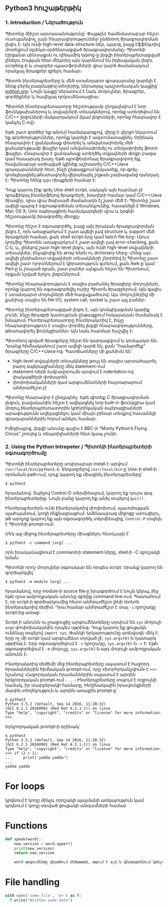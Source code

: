 Python3 հուշաթերթիկ
----------------
### 1. Introduction / Ներածություն

Պիտոնը (ճիշտ արտասանությունը՝ Փայթըն) համեմատաբար հեշտ ուսուցանվող,
լայն հնարավորություններ ընձեռող ծրագրավորման լեզու է։ Այն ունի
high-level data-structure֊ներ, պարզ, բայց էֆֆեկտիվ մոտեցում
օբյեկտ֊օրիենտացված ծրագրավորմանը։ Պիտոնի էլեգանտ սինտաքսն ու դինամիկ
typing-ը լեզվի ինտերպրետացված լինելու էության հետ մեկտեղ այն դարձնում
են իդեալական լեզու scripting֊ի և տարբեր պլատֆորմների վրա կարճ
ժամանակում որակյալ ծրագրեր գրելու համար։

Պիտոն ինտերպրետերը և մեծ ստանդարտ գրադարանը կարելի է ձեռք բերել
բազմաթիվ տեղերից, ներառյալ պաշտոնական
կայքից՝ [python.org](https://www.python.org/)։ Նույն կայքը ներառում է
նաև մոդուլներ, ծրագրեր, գործիքներ և հավելյալ դոկումենտացիա։

Պիտոնի ինտերպրետատորը հեշտությամբ ընդլայնվում է նոր ֆունկցաիաներով և
տվյալների տեսակներով, որոնք ստեղծվում են C/C++ լեզուների մակարդակում
(կամ լեզուների, որոնց հնարավոր է կանչել C֊ով)։

Եթե շատ գործեր եք անում համակարգչով, վերջ ի վերջո նկատում եք
գործողություններ, որոնք կարելի է ավտոմատացնել։ Օրինակ հնարավոր է
ցանկանաք փնտրել և անվանափոխել մեծ քանակությամբ ֆայլեր կամ անվանափոխել
ու տեղափոխել ֆոտո ֆայլեր։ Հնարավոր է ցանկանաք ստեղծել տվյալների փոքր
բազա կամ հասարակ խաղ։ Եթե պրոֆեսիոնալ ծրագրավորող եք, հավանաբար
ստիպված կլինեք աշխատել C/C++/Java գրադարանների հետ, ինչի ընթացքում
կնկատեք, որ գրել֊կոմպիլացնել֊թեստավորել֊վերանայել շղթան չափազանց
դանդաղ է։ Պիտոնը հենց այս դեպքերի համար է։

Դուք կարող էիք գրել Unix shell script, սակայն այն հարմար չէ գրաֆիկալ
ինտերֆեյով ծրագրերի, խաղերի համար կամ C/C++/Java ծրագիր, դրա վրա
ծախսած ժամանակն էլ շատ մեծ է։ Պիտոնը շատ ավելի պարզ է օգտագործման
տեսանկյունից, հասանելի է Windows, Mac OS X, Unix օպերացիոն համակարգերի
վրա և կօգնի հեշտությամբ իրագործել միտքը։

Պիտոնը հեշտ է օգտագործել, բայց այն իրական ծրագրավորման լեզու է, որն
առաջարկում է շատ ավելի լավ structure և support մեծ ծրագրերի համար, քան
shell script֊երը կամ batch file֊երը։ Մյուս կողմից Պիտոնն առաջարկում է
շատ ավելի լավ error-checking, քան C֊ն, և, լինելով շատ high-level
լեզու, այն ունի high-level տվյալների տեսակներ, ինչպիսիք են array֊ներն
ու dictionary֊ները։ Հենց այս ավելի ընդհանուր տվյալների տեսակների
շնորհիվ էլ Պիտոնը շատ ավելի շատ ոլորտներում է կիրառություն գտնում, քան
Awk֊ը կամ Perl֊ը և չնայած դրան, շատ բաներ այնքան հեշտ են Պիտոնում,
որքան նշված երկու լեզուներում։

Պիտոնը հնարավորություն է տալիս բաժանել ծրագիրը մոդուլների, որոնք կարող
են օգտագործվել ուրիշ Պիտոն ծրագրերում։ Այն գալիս է ստանդարտ մոդուլների
մեծ հավաքածուով։ Այս մոդուլներից մի քանիսը տալիս են file I/O, system
call, socket և շատ այլ բաներ։

Պիտոնը ինտերպրետացված լեզու է, այն կոմպիլացման կարիք չունի, ինչը
ծրագրի կառուցման ընթացքում հսկայական ժամանակ է խնայում։ Ինտերպրետատորը
ինտերակտիվ է, ինչը հնարավորություն է տալիս փորձել լեզվի
հնարավորությունները, թեստավորել ֆունկցիաներ։ Այն նաև հարմար հաշվիչ է։

Պիտոնով գրված ծրագրերը հեշտ են կարդացվում և կոմպակտ են։ Դրանք
հիմնականում շատ ավելի կարճ են, քան "համարժեք" ծրագրերը C/C++/Java֊ով։
Պատճառները մի քանիսն են՝

- high-level տվյալների տեսակները թույլ են տալիս արտահայտել բարդ օպերացիաները մեկ statement-ում
- statement-ների խմբավորումն արվում է indentation֊ով փակագծերի փոխարեն
- փոփոխականների կամ արգումենտների հայտարարում անհրաժեշտ չէ

Պիտոնը հնարավոր է ընդլայնել։ Եթե գիտեք C ծրագրավորման լեզուն,
բավականին հեշտ է ավելացնել նոր built-in ֆունկցիա կամ մոդուլ
ինտերպրետատորին կրիտիկական օպերացիաների արագությունն ավելացնելու կամ
միայն բինար տեսքով հասանելի գրադարաններին հղում անելու համար։

Իմիջիայլոց, լեզվի անունը գալիս է BBC-ի "Monty Python’s Flying Circus"
շոուից և ռեպտիլիաների հետ կապ չունի։

### 2. Using the Python Intrepeter /  Պիտոնի ինտերպրետերի օգտագործումը

Պիտոնի ինտերպրետերը սովորաբար install է արվում
```/usr/local/bin/python3.6```. Տեղադրելով ```/usr/local/bin```֊ը
Unix-ի shell֊ի որոնման path֊ում, դուք կարող եք միացնել ինտերպրետերը՝

```
$ python3
```

հրամանով։ Տպելով Control-D տերմինալում, կարող եք դուրս գալ
ինտերպրետերից։ Նույն բանը կարող եք անել տպելով ```quit()```.

Ինտերպրետերն ունի ինտերակտիվ փոփոխում, պատմության պահպանում, կոդի
ինքնալրացում։ Ամենաարագ միջոցը ստուգելու, թե արդյոք կարող եք այն
օգտագործել տերմինալից, ```Control-P``` տպելն է Պիտոնի prompt֊ում։

Մեկ այլ միջոց ինտերպրետերը միացնելու հետևյալն է՝

```
$ python3 -c command [arg] ...
```

որն իրականացնում է command֊ի statement֊ները, shell֊ի -C դրոշակի նման։ 

Պիտոնի որոշ մոդուլներ օգտակար են որպես script: Սրանք կարող են գործարկվել՝

```
$ python3 -m module [arg] ...
```

հրամանով, որը module֊ի source file֊ը իրագործում է նույն կերպ, ինչ եթե
դրա ամբողջական անունը գրեիք command line֊ում։ Պատահում է, որ script֊ի
գործարկումից հետո անհրաժեշտ լինի մտնոե ինտերակտիվ ռեժիմ։ Դրա համար
անհրաժեշտ է տալ ```-i``` դրոշակը script֊ից առաջ։

Script֊ի անունն ու լրացուցիչ արգումենտները տրվում են ```sys``` մոդուլի
```argv``` փոփոխականին որպես սթրինգ։ Դուք կարող եք ցուցակն ունենալ
տպելով ```import sys```. Ցանկի երկարությունը առնվազն մեկ է։ Երբ ոչ մի
script կամ արգումենտ տրված չէ, ```sys.argv[0]```֊ն դատարկ սթրինգ է։
Երբ օգտագործվում է ```-c``` դրոշակը, ```sys.argv[0]```-ն ```-c``` է։
Եթե օգտագործվում է ```-m``` մոդուլը, ```sys.argv[0]```֊ն այդ մոդուլի
ամբողջական անունն է։


Ինտերակտիվ ռեժիմի մեջ ինտերպրետերը սպասում է հաջորդ հրամաններին
հիմնական prompt֊ում, որը «խորհրդանշվում» է ```>>>``` նշանով։
Հաջորդական հրամաններին սպասում է արդեն երկրորդական prompt֊ում ֊
```...```։ Ինտերպրետերը տպում է ողջույնի նամակ, իր տարբերակի համարը,
հեղինակային իրավունքների մասին տեղեկություն և արդեն առաջին prompt֊ը՝

```
$ python3
Python 3.5.2 (default, Sep 14 2016, 11:28:32) 
[GCC 6.2.1 20160901 (Red Hat 6.2.1-1)] on linux
Type "help", "copyright", "credits" or "license" for more information.
>>>
```

Երկրորդական prompt֊ի օրինակ՝

```
$ python3
Python 3.5.2 (default, Sep 14 2016, 11:28:32) 
[GCC 6.2.1 20160901 (Red Hat 6.2.1-1)] on linux
Type "help", "copyright", "credits" or "license" for more information.
>>> if (2 > 1):
...     print('yadda yadda')
... 
yadda yadda
```

# For loops

կրկնում է կոդը մինչև որոշակի պայմանի առկայություն կամ
կրկնում է կոդը տրված ցուցակի անդամների համար

# Functions

```python
def speak(word):
	new_version = word.upper()
	print(new_version)
	return new_version

	word արգումենտը վերածում մեծատառի, տպում է այն և վերադարձնում կանչող կոդին

```

# File handling

```python
with open('some_file', 'w+') as f:
  f.write("Written some data")
```
